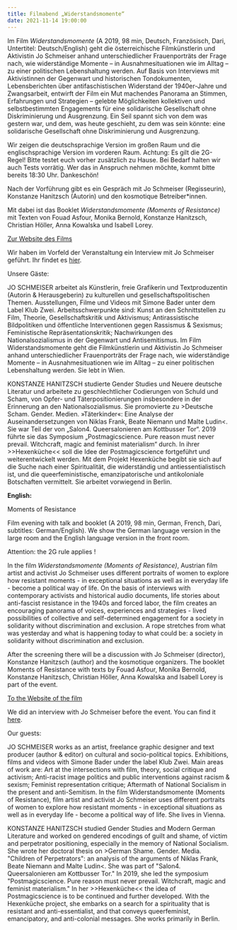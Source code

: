 ```yaml
---
title: Filmabend „Widerstandsmomente“
date: 2021-11-14 19:00:00
---
```

Im Film *Widerstandsmomente* (A 2019, 98 min, Deutsch, Französisch, Dari, Untertitel: Deutsch/English) geht die österreichische Filmkünstlerin und Aktivistin Jo Schmeiser anhand unterschiedlicher Frauenporträts der Frage nach, wie widerständige Momente – in Ausnahmesituationen wie im Alltag – zu einer politischen Lebenshaltung werden. Auf Basis von Interviews mit Aktivistinnen der Gegenwart und historischen Tondokumenten, Lebensberichten über antifaschistischen Widerstand der 1940er-Jahre und Zwangsarbeit, entwirft der Film ein Mut machendes Panorama an Stimmen, Erfahrungen und Strategien – gelebte Möglichkeiten kollektiven und selbstbestimmten Engagements für eine solidarische Gesellschaft ohne Diskriminierung und Ausgrenzung. Ein Seil spannt sich von dem was gestern war, und dem, was heute geschieht, zu dem was sein könnte: eine solidarische Gesellschaft ohne Diskriminierung und Ausgrenzung. 

Wir zeigen die deutschsprachige Version im großen Raum und die englischsprachige Version im vorderen Raum. 
Achtung: Es gilt die 2G-Regel! Bitte testet euch vorher zusätzlich zu Hause. Bei Bedarf halten wir auch Tests vorrätig. Wer das in Anspruch nehmen möchte, kommt bitte bereits 18:30 Uhr. Dankeschön!

Nach der Vorführung gibt es ein Gespräch mit Jo Schmeiser (Regisseurin), Konstanze Hanitzsch (Autorin) und den kosmotique Betreiber\*innen.  
 
Mit dabei ist das Booklet *Widerstandsmomente (Moments of Resistance)* mit Texten von Fouad Asfour, Monika Bernold, Konstanze Hanitzsch, Christian Höller, Anna Kowalska und Isabell Lorey. 

[Zur Website des Films](http://www.widerstandsmomente.at/de/film/inhalt/)

Wir haben im Vorfeld der Veranstaltung ein Interview mit Jo Schmeiser geführt. Ihr findet es [hier](http://kosmotique.org/texts/2021-10-27-Widerstandsmomente-Interview.html).

Unsere Gäste:

JO SCHMEISER arbeitet als Künstlerin, freie Grafikerin und Textproduzentin (Autorin & Herausgeberin) zu kulturellen und gesellschaftspolitischen Themen. Ausstellungen, Filme und Videos mit Simone Bader unter dem Label Klub Zwei. Arbeitsschwerpunkte sind: Kunst an den Schnittstellen zu Film, Theorie, Gesellschaftskritik und Aktivismus; Antirassistische Bildpolitiken und öffentliche Interventionen gegen Rassismus & Sexismus; Feministische Repräsentationskritik; Nachwirkungen des Nationalsozialismus in der Gegenwart und Antisemitismus. Im Film Widerstandsmomente geht die Filmkünstlerin und Aktivistin Jo Schmeiser anhand unterschiedlicher Frauenporträts der Frage nach, wie widerständige Momente – in Ausnahmesituationen wie im Alltag – zu einer politischen Lebenshaltung werden. Sie lebt in Wien.

KONSTANZE HANITZSCH studierte Gender Studies und Neuere deutsche Literatur und arbeitete zu geschlechtlicher Codierungen von Schuld und Scham, von Opfer- und Täterpositionierungen insbesondere in der Erinnerung an den Nationalsozialismus. Sie promovierte zu >Deutsche Scham. Gender. Medien. »Täterkinder«: Eine Analyse der Auseinandersetzungen von Niklas Frank, Beate Niemann und Malte Ludin<. Sie war Teil der von „Salon4. Queersalonieren am Kottbusser Tor“. 2019 führte sie das Symposium „Postmagicscience. Pure reason must never prevail. Witchcraft, magic and feminist materialism“ durch. In ihrer >>Hexenküche<< soll die Idee der Postmagicscience fortgeführt und weiterentwickelt werden. Mit dem Projekt Hexenküche begibt sie sich auf die Suche nach einer Spiritualität, die widerständig und antiessentialistisch ist, und die queerfeministische, emanzipatorische und antikoloniale Botschaften vermittelt. Sie arbeitet vorwiegend in Berlin.



**English:**

Moments of Resistance 

Film evening with talk and booklet 
(A 2019, 98 min, German, French, Dari, subtitles: German/English).
We show the German language version in the large room and the English language version in the front room. 

Attention: the 2G rule applies ! 

In the film *Widerstandsmomente (Moments of Resistance)*, Austrian film artist and activist Jo Schmeiser uses different portraits of women to explore how resistant moments - in exceptional situations as well as in everyday life - become a political way of life. On the basis of interviews with contemporary activists and historical audio documents, life stories about anti-fascist resistance in the 1940s and forced labor, the film creates an encouraging panorama of voices, experiences and strategies - lived possibilities of collective and self-determined engagement for a society in solidarity without discrimination and exclusion. A rope stretches from what was yesterday and what is happening today to what could be: a society in solidarity without discrimination and exclusion. 

After the screening there will be a discussion with Jo Schmeiser (director), Konstanze Hanitzsch (author) and the kosmotique organizers. 
The booklet Moments of Resistance with texts by Fouad Asfour, Monika Bernold, Konstanze Hanitzsch, Christian Höller, Anna Kowalska and Isabell Lorey is part of the event. 

[To the Website of the film](http://www.widerstandsmomente.at/en/film/content/)

We did an interview with Jo Schmeiser before the event. You can find it [here](http://kosmotique.org/texts/2021-10-27-Widerstandsmomente-Interview.html).

Our guests:

JO SCHMEISER works as an artist, freelance graphic designer and text producer (author & editor) on cultural and socio-political topics. Exhibitions, films and videos with Simone Bader under the label Klub Zwei. Main areas of work are: Art at the intersections with film, theory, social critique and activism; Anti-racist image politics and public interventions against racism & sexism; Feminist representation critique; Aftermath of National Socialism in the present and anti-Semitism. In the film Widerstandsmomente (Moments of Resistance), film artist and activist Jo Schmeiser uses different portraits of women to explore how resistant moments - in exceptional situations as well as in everyday life - become a political way of life. She lives in Vienna.

KONSTANZE HANITZSCH studied Gender Studies and Modern German Literature and worked on gendered encodings of guilt and shame, of victim and perpetrator positioning, especially in the memory of National Socialism. She wrote her doctoral thesis on >German Shame. Gender. Media. "Children of Perpetrators": an analysis of the arguments of Niklas Frank, Beate Niemann and Malte Ludin<. She was part of "Salon4. Queersalonieren am Kottbusser Tor." In 2019, she led the symposium "Postmagicscience. Pure reason must never prevail. Witchcraft, magic and feminist materialism." In her >>Hexenküche<< the idea of Postmagicscience is to be continued and further developed. With the Hexenküche project, she embarks on a search for a spirituality that is resistant and anti-essentialist, and that conveys queerfeminist, emancipatory, and anti-colonial messages. She works primarily in Berlin.

